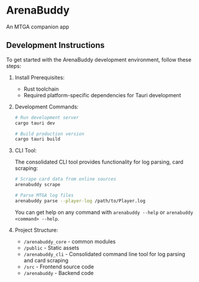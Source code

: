 # ArenaBuddy

An MTGA companion app

## Development Instructions

To get started with the ArenaBuddy development environment, follow these steps:

1. Install Prerequisites:

   - Rust toolchain
   - Required platform-specific dependencies for Tauri development

2. Development Commands:

   ```bash
   # Run development server
   cargo tauri dev

   # Build production version
   cargo tauri build
   ```

3. CLI Tool:

   The consolidated CLI tool provides functionality for log parsing, card scraping:

   ```bash
   # Scrape card data from online sources
   arenabuddy scrape

   # Parse MTGA log files
   arenabuddy parse --player-log /path/to/Player.log
   ```

   You can get help on any command with `arenabuddy --help` or `arenabuddy <command> --help`.

4. Project Structure:

   - `/arenabuddy_core` - common modules
   - `/public` - Static assets
   - `/arenabuddy_cli` - Consolidated command line tool for log parsing and card scraping
   - `/src` - Frontend source code
   - `/arenabuddy` - Backend code
